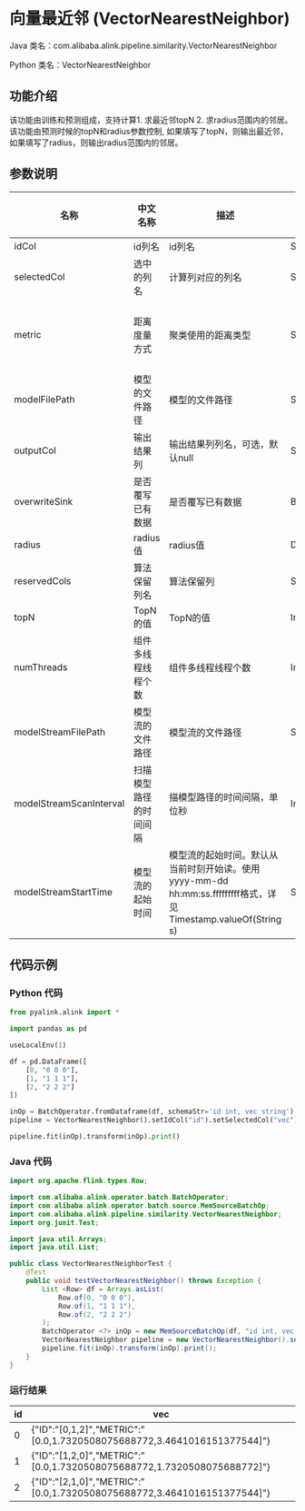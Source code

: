 # 向量最近邻 (VectorNearestNeighbor)
Java 类名：com.alibaba.alink.pipeline.similarity.VectorNearestNeighbor

Python 类名：VectorNearestNeighbor


## 功能介绍
该功能由训练和预测组成，支持计算1. 求最近邻topN 2. 求radius范围内的邻居。该功能由预测时候的topN和radius参数控制, 如果填写了topN，则输出最近邻，如果填写了radius，则输出radius范围内的邻居。

## 参数说明
| 名称 | 中文名称 | 描述 | 类型 | 是否必须？ | 取值范围 | 默认值 |
| --- | --- | --- | --- | --- | --- | --- |
| idCol | id列名 | id列名 | String | ✓ |  |  |
| selectedCol | 选中的列名 | 计算列对应的列名 | String | ✓ |  |  |
| metric | 距离度量方式 | 聚类使用的距离类型 | String |  | "EUCLIDEAN", "COSINE", "INNERPRODUCT", "CITYBLOCK", "JACCARD", "PEARSON" | "EUCLIDEAN" |
| modelFilePath | 模型的文件路径 | 模型的文件路径 | String |  |  | null |
| outputCol | 输出结果列 | 输出结果列列名，可选，默认null | String |  |  | null |
| overwriteSink | 是否覆写已有数据 | 是否覆写已有数据 | Boolean |  |  | false |
| radius | radius值 | radius值 | Double |  |  | null |
| reservedCols | 算法保留列名 | 算法保留列 | String[] |  |  | null |
| topN | TopN的值 | TopN的值 | Integer |  | [1, +inf) | null |
| numThreads | 组件多线程线程个数 | 组件多线程线程个数 | Integer |  |  | 1 |
| modelStreamFilePath | 模型流的文件路径 | 模型流的文件路径 | String |  |  | null |
| modelStreamScanInterval | 扫描模型路径的时间间隔 | 描模型路径的时间间隔，单位秒 | Integer |  |  | 10 |
| modelStreamStartTime | 模型流的起始时间 | 模型流的起始时间。默认从当前时刻开始读。使用yyyy-mm-dd hh:mm:ss.fffffffff格式，详见Timestamp.valueOf(String s) | String |  |  | null |


## 代码示例
### Python 代码
```python
from pyalink.alink import *

import pandas as pd

useLocalEnv(1)

df = pd.DataFrame([
    [0, "0 0 0"],
    [1, "1 1 1"],
    [2, "2 2 2"]
])

inOp = BatchOperator.fromDataframe(df, schemaStr='id int, vec string')
pipeline = VectorNearestNeighbor().setIdCol("id").setSelectedCol("vec").setTopN(3)

pipeline.fit(inOp).transform(inOp).print()
```
### Java 代码
```java
import org.apache.flink.types.Row;

import com.alibaba.alink.operator.batch.BatchOperator;
import com.alibaba.alink.operator.batch.source.MemSourceBatchOp;
import com.alibaba.alink.pipeline.similarity.VectorNearestNeighbor;
import org.junit.Test;

import java.util.Arrays;
import java.util.List;

public class VectorNearestNeighborTest {
	@Test
	public void testVectorNearestNeighbor() throws Exception {
		List <Row> df = Arrays.asList(
			Row.of(0, "0 0 0"),
			Row.of(1, "1 1 1"),
			Row.of(2, "2 2 2")
		);
		BatchOperator <?> inOp = new MemSourceBatchOp(df, "id int, vec string");
		VectorNearestNeighbor pipeline = new VectorNearestNeighbor().setIdCol("id").setSelectedCol("vec").setTopN(3);
		pipeline.fit(inOp).transform(inOp).print();
	}
}
```

### 运行结果
id|vec
---|---
0|{"ID":"[0,1,2]","METRIC":"[0.0,1.7320508075688772,3.4641016151377544]"}
1|{"ID":"[1,2,0]","METRIC":"[0.0,1.7320508075688772,1.7320508075688772]"}
2|{"ID":"[2,1,0]","METRIC":"[0.0,1.7320508075688772,3.4641016151377544]"}

